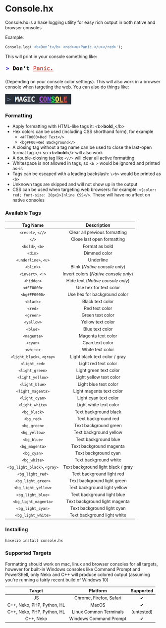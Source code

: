# Console.hx

Console.hx is a haxe logging utility for easy rich output in both native and browser consoles

Example:
````haxe
Console.log('<b>Don’t</b> <red><u>Panic.</u></red>');
````
This will print in your console something like:

![don't-panic](images/don't-panic.png)

(Depending on your console color settings). This will also work in a browser console when targeting the web. You can also do things like:

![magic-console](images/magic-console.png)

### Formatting

- Apply formatting with HTML-like tags it: _\<b>_**bold**_\</b>
- Hex colors can be used (including CSS shorthand form), for example
  - `<#FF0000>Red Text</>`
  - `<bg#F00>Red Background</>`
- A closing tag without a tag name can be used to close the last-open format tag `</>` so _\<b>_**bold**_\</>_ will also work
- A double-closing tag like `<//>` will clear all active formatting
- Whitespace is not allowed in tags, so `<b >` would be ignored and printed as-is
- Tags can be escaped with a leading backslash: `\<b>` would be printed as `<b>`
- Unknown tags are skipped and will not show up in the output
- CSS can be used when targeting web browsers: for example: `<{color: red; font-size: 20px}>Inline CSS</>`. These will have no affect on native consoles

### Available Tags

|           Tag Name           |              Description              |
| :--------------------------: | :-----------------------------------: |
|      `<reset>`, `<//>`       |     Clear all previous formatting     |
|            `</>`             |      Close last open formatting       |
|       `<bold>`, `<b>`        |            Format as bold             |
|           `<dim>`            |             Dimmed color              |
|     `<underline>`, `<u>`     |               Underline               |
|          `<blink>`           |     Blink (*Native console only*)     |
|      `<invert>`, `<!>`       | Invert colors (*Native console only*) |
|          `<hidden>`          |   Hide text (*Native console only*)   |
|         `<#FF0000>`          |        Use hex for text color         |
|        `<bg#FF0000>`         |     Use hex for background color      |
|          `<black>`           |           Black text color            |
|           `<red>`            |            Red text color             |
|          `<green>`           |           Green text color            |
|          `<yellow>`          |           Yellow text color           |
|           `<blue>`           |            Blue text color            |
|         `<magenta>`          |          Magenta text color           |
|           `<cyan>`           |            Cyan text color            |
|          `<white>`           |           White text color            |
|  `<light_black>`, `<gray>`   |     Light black text color / gray     |
|        `<light_red>`         |         Light red text color          |
|       `<light_green>`        |        Light green text color         |
|       `<light_yellow>`       |        Light yellow text color        |
|        `<light_blue>`        |         Light blue text color         |
|      `<light_magenta>`       |       Light magenta text color        |
|        `<light_cyan>`        |         Light cyan text color         |
|       `<light_white>`        |        Light white text color         |
|         `<bg_black>`         |         Text background black         |
|          `<bg_red>`          |          Text background red          |
|         `<bg_green>`         |         Text background green         |
|        `<bg_yellow>`         |        Text background yellow         |
|         `<bg_blue>`          |         Text background blue          |
|        `<bg_magenta>`        |        Text background magenta        |
|         `<bg_cyan>`          |         Text background cyan          |
|         `<bg_white>`         |         Text background white         |
| `<bg_light_black>`, `<gray>` |  Text background light black / gray   |
|       `<bg_light_red>`       |       Text background light red       |
|      `<bg_light_green>`      |      Text background light green      |
|     `<bg_light_yellow>`      |     Text background light yellow      |
|      `<bg_light_blue>`       |      Text background light blue       |
|     `<bg_light_magenta>`     |     Text background light magenta     |
|      `<bg_light_cyan>`       |      Text background light cyan       |
|      `<bg_light_white>`      |      Text background light white      |

### Installing

`haxelib install console.hx`

### Supported Targets

Formatting should work on mac, linux and browser consoles for all targets, however for built-in Windows consoles like Command Prompt and PowerShell, only Neko and C++ will produce colored output (assuming you're running a fairly recent build of Windows 10)

|           Target           |        Platform         | Supported  |
| :------------------------: | :---------------------: | :--------: |
|             JS             | Chrome, Firefox, Safari |     ✔      |
| C++, Neko, PHP, Python, HL |          MacOS          |     ✔      |
| C++, Neko, PHP, Python, HL | Linux Common Terminals  | (untested) |
|         C++, Neko          | Windows Command Prompt  |     ✔      |


